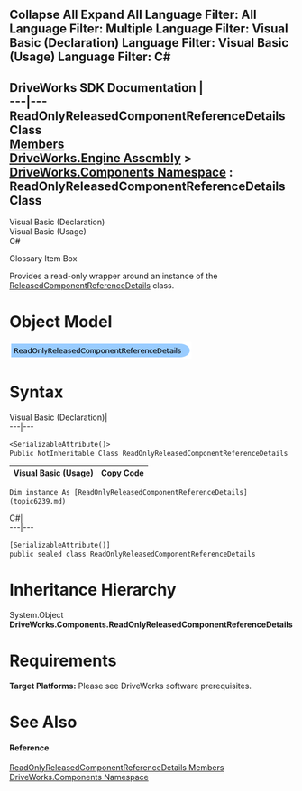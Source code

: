 Collapse All Expand All Language Filter: All  Language Filter: Multiple  Language Filter: Visual Basic (Declaration) Language Filter: Visual Basic (Usage) Language Filter: C#  
---  
DriveWorks SDK Documentation  |   
---|---  
ReadOnlyReleasedComponentReferenceDetails Class   
[Members](topic6240.md)   
[DriveWorks.Engine Assembly](topic2156.md) > [DriveWorks.Components Namespace](topic6089.md) : ReadOnlyReleasedComponentReferenceDetails Class  
---  
  
Visual Basic (Declaration)    
Visual Basic (Usage)    
C# 

Glossary Item Box

Provides a read-only wrapper around an instance of the [ReleasedComponentReferenceDetails](topic6356.md) class. 

# Object Model

![](dotnetdiagramimages/image323.png)

# Syntax

Visual Basic (Declaration)|   
---|---  
      
    
    <SerializableAttribute()>
    Public NotInheritable Class ReadOnlyReleasedComponentReferenceDetails   
  
Visual Basic (Usage)| Copy Code  
---|---  
      
    
    Dim instance As [ReadOnlyReleasedComponentReferenceDetails](topic6239.md)  
  
C#|   
---|---  
      
    
    [SerializableAttribute()]
    public sealed class ReadOnlyReleasedComponentReferenceDetails   
  
# Inheritance Hierarchy

System.Object  
**DriveWorks.Components.ReadOnlyReleasedComponentReferenceDetails**  


# Requirements

**Target Platforms:** Please see DriveWorks software prerequisites.

# See Also

#### Reference

[ReadOnlyReleasedComponentReferenceDetails Members](topic6240.md)   
[DriveWorks.Components Namespace](topic6089.md)



